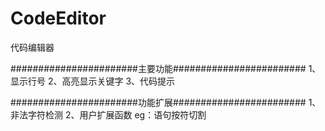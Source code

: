 # CodeEditor
代码编辑器

#######################主要功能########################
1、显示行号
2、高亮显示关键字
3、代码提示

#######################功能扩展########################
1、非法字符检测
2、用户扩展函数 eg：语句按符切割
